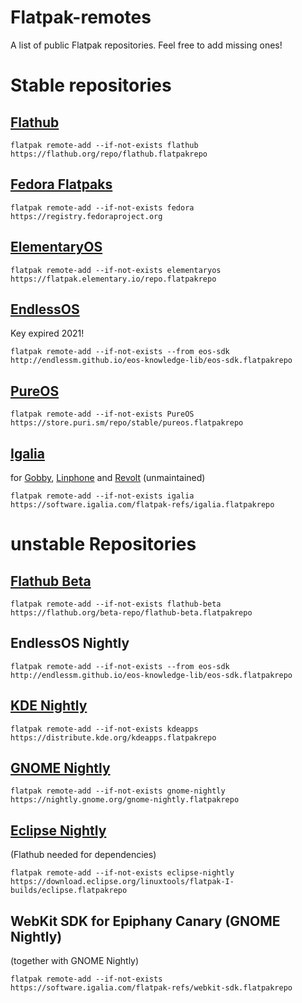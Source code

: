 # Flatpak-remotes
A list of public Flatpak repositories. Feel free to add missing ones!

# Stable repositories

## [Flathub](https://flathub.org)

    flatpak remote-add --if-not-exists flathub https://flathub.org/repo/flathub.flatpakrepo
  
## [Fedora Flatpaks](https://fedoraproject.org/wiki/SIGs/Flatpak#Why_do_we_need_Fedora_Flatpaks?)

    flatpak remote-add --if-not-exists fedora https://registry.fedoraproject.org
    
## [ElementaryOS](https://appcenter.elementary.io/)

    flatpak remote-add --if-not-exists elementaryos https://flatpak.elementary.io/repo.flatpakrepo


## [EndlessOS](http://endlessm.github.io/eos-knowledge-lib/contributing)
Key expired 2021!

    flatpak remote-add --if-not-exists --from eos-sdk http://endlessm.github.io/eos-knowledge-lib/eos-sdk.flatpakrepo
    
    
## [PureOS](https://puri.sm/posts/introducing-flatpaks-on-pureos/)

    flatpak remote-add --if-not-exists PureOS https://store.puri.sm/repo/stable/pureos.flatpakrepo

## [Igalia](https://software.igalia.com/)
for [Gobby](https://gobby.github.io/), [Linphone](https://gobby.github.io/) and [Revolt](https://github.com/aperezdc/revolt/) (unmaintained)

    flatpak remote-add --if-not-exists igalia https://software.igalia.com/flatpak-refs/igalia.flatpakrepo

# unstable Repositories

## [Flathub Beta](https://discourse.flathub.org/t/how-to-use-flathub-beta/2111)

    flatpak remote-add --if-not-exists flathub-beta https://flathub.org/beta-repo/flathub-beta.flatpakrepo

## EndlessOS Nightly

    flatpak remote-add --if-not-exists --from eos-sdk http://endlessm.github.io/eos-knowledge-lib/eos-sdk.flatpakrepo

 ## [KDE Nightly](https://apps.kde.org/)

    flatpak remote-add --if-not-exists kdeapps https://distribute.kde.org/kdeapps.flatpakrepo
    
## [GNOME Nightly](https://wiki.gnome.org/Apps/Nightly)

    flatpak remote-add --if-not-exists gnome-nightly https://nightly.gnome.org/gnome-nightly.flatpakrepo

    
## [Eclipse Nightly](http://eclipse.matbooth.co.uk/flatpak/nightlies.html)
(Flathub needed for dependencies)

    flatpak remote-add --if-not-exists eclipse-nightly https://download.eclipse.org/linuxtools/flatpak-I-builds/eclipse.flatpakrepo

## WebKit SDK for Epiphany Canary (GNOME Nightly)
(together with GNOME Nightly)

    flatpak remote-add --if-not-exists https://software.igalia.com/flatpak-refs/webkit-sdk.flatpakrepo

